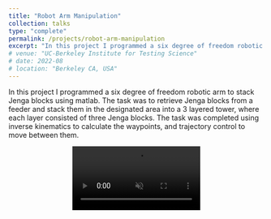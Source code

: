 ```yaml
---
title: "Robot Arm Manipulation"
collection: talks
type: "complete"
permalink: /projects/robot-arm-manipulation
excerpt: "In this project I programmed a six degree of freedom robotic arm to stack Jenga blocks using matlab."
# venue: "UC-Berkeley Institute for Testing Science"
# date: 2022-08
# location: "Berkeley CA, USA"
---
```


In this project I programmed a six degree of freedom robotic arm to stack Jenga blocks using matlab. The task was to retrieve Jenga blocks from a feeder and stack them in the designated area into a 3 layered tower, where each layer consisted of three Jenga blocks. The task was completed using inverse kinematics to calculate the waypoints, and trajectory control to move between them.

<video muted src="/video/jenga_stacking.mov" type="video/mov" controls style="max-width: 50%; height: auto; display: block; margin: 0 auto;">></video>